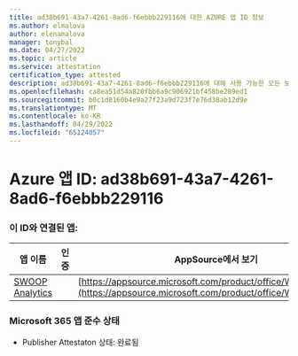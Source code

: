 ```yaml
---
title: ad38b691-43a7-4261-8ad6-f6ebbb229116에 대한 AZURE 앱 ID 정보
ms.author: elmalova
author: elenamalova
manager: tonybal
ms.date: 04/27/2022
ms.topic: article
ms.service: attestation
certification_type: attested
description: ad38b691-43a7-4261-8ad6-f6ebbb229116에 대해 사용 가능한 모든 보안 및 규정 준수 정보입니다.
ms.openlocfilehash: ca8ea51d54a820fbb6a9c906921bf458be289ed1
ms.sourcegitcommit: b0c1d8160b4e9a27f23a9d723f7e76d38ab12d9e
ms.translationtype: MT
ms.contentlocale: ko-KR
ms.lasthandoff: 04/29/2022
ms.locfileid: "65124057"
---
```

# <a name="azure-app-id-ad38b691-43a7-4261-8ad6-f6ebbb229116"></a>Azure 앱 ID: ad38b691-43a7-4261-8ad6-f6ebbb229116


### <a name="apps-associated-with-this-id"></a>이 ID와 연결된 앱:
| **앱 이름** | **인증** | **AppSource에서 보기** |
|--------------|---------------|-----------------------|
| [SWOOP Analytics](../forward/WA200000877.md) |  | [https://appsource.microsoft.com/product/office/WA200000877](https://appsource.microsoft.com/product/office/WA200000877) |

### <a name="microsoft-365-app-compliance-status"></a>Microsoft 365 앱 준수 상태
- Publisher Attestaton 상태: 완료됨
